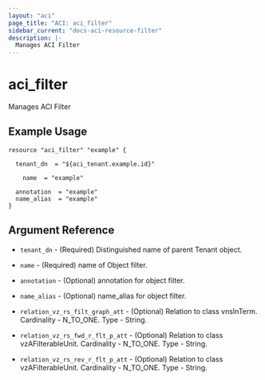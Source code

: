 ```yaml
---
layout: "aci"
page_title: "ACI: aci_filter"
sidebar_current: "docs-aci-resource-filter"
description: |-
  Manages ACI Filter
---
```


# aci_filter #
Manages ACI Filter

## Example Usage ##

```hcl
resource "aci_filter" "example" {

  tenant_dn  = "${aci_tenant.example.id}"

    name  = "example"

  annotation  = "example"
  name_alias  = "example"
}
```
## Argument Reference ##
* `tenant_dn` - (Required) Distinguished name of parent Tenant object.
* `name` - (Required) name of Object filter.
* `annotation` - (Optional) annotation for object filter.
* `name_alias` - (Optional) name_alias for object filter.

* `relation_vz_rs_filt_graph_att` - (Optional) Relation to class vnsInTerm. Cardinality - N_TO_ONE. Type - String.
                
* `relation_vz_rs_fwd_r_flt_p_att` - (Optional) Relation to class vzAFilterableUnit. Cardinality - N_TO_ONE. Type - String.
                
* `relation_vz_rs_rev_r_flt_p_att` - (Optional) Relation to class vzAFilterableUnit. Cardinality - N_TO_ONE. Type - String.
                


